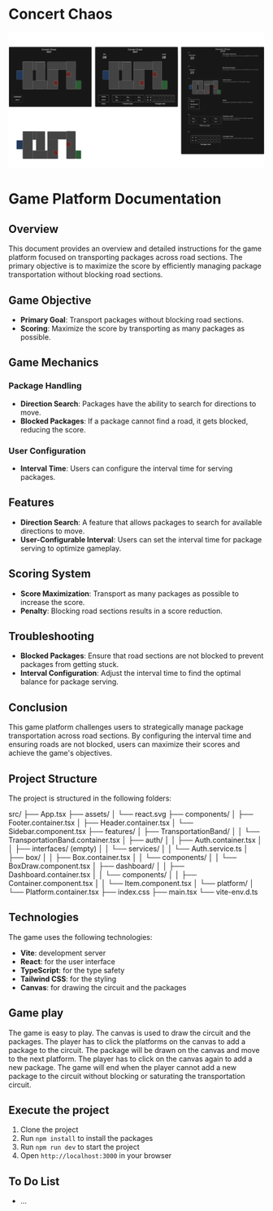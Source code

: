 # Concert Chaos

![screens](public/concertChaos.png)

# Game Platform Documentation

## Overview

This document provides an overview and detailed instructions for the game platform focused on transporting packages across road sections. The primary objective is to maximize the score by efficiently managing package transportation without blocking road sections.

## Game Objective

- **Primary Goal**: Transport packages without blocking road sections.
- **Scoring**: Maximize the score by transporting as many packages as possible.

## Game Mechanics

### Package Handling

- **Direction Search**: Packages have the ability to search for directions to move.
- **Blocked Packages**: If a package cannot find a road, it gets blocked, reducing the score.

### User Configuration

- **Interval Time**: Users can configure the interval time for serving packages.

## Features

- **Direction Search**: A feature that allows packages to search for available directions to move.
- **User-Configurable Interval**: Users can set the interval time for package serving to optimize gameplay.

## Scoring System

- **Score Maximization**: Transport as many packages as possible to increase the score.
- **Penalty**: Blocking road sections results in a score reduction.

## Troubleshooting

- **Blocked Packages**: Ensure that road sections are not blocked to prevent packages from getting stuck.
- **Interval Configuration**: Adjust the interval time to find the optimal balance for package serving.

## Conclusion

This game platform challenges users to strategically manage package transportation across road sections. By configuring the interval time and ensuring roads are not blocked, users can maximize their scores and achieve the game's objectives.

## Project Structure

The project is structured in the following folders:

src/
├── App.tsx
├── assets/
│ └── react.svg
├── components/
│ ├── Footer.container.tsx
│ ├── Header.container.tsx
│ └── Sidebar.component.tsx
├── features/
│ ├── TransportationBand/
│ │ └── TransportationBand.container.tsx
│ ├── auth/
│ │ ├── Auth.container.tsx
│ │ ├── interfaces/ (empty)
│ │ └── services/
│ │ └── Auth.service.ts
│ ├── box/
│ │ ├── Box.container.tsx
│ │ └── components/
│ │ └── BoxDraw.component.tsx
│ ├── dashboard/
│ │ ├── Dashboard.container.tsx
│ │ └── components/
│ │ ├── Container.component.tsx
│ │ └── Item.component.tsx
│ └── platform/
│ └── Platform.container.tsx
├── index.css
├── main.tsx
└── vite-env.d.ts

## Technologies

The game uses the following technologies:

- **Vite**: development server
- **React**: for the user interface
- **TypeScript**: for the type safety
- **Tailwind CSS**: for the styling
- **Canvas**: for drawing the circuit and the packages

## Game play

The game is easy to play. The canvas is used to draw the circuit and the packages. The player has to click the platforms on the canvas to add a package to the circuit. The package will be drawn on the canvas and move to the next platform. The player has to click on the canvas again to add a new package. The game will end when the player cannot add a new package to the circuit without blocking or saturating the transportation circuit.

## Execute the project

1. Clone the project
2. Run `npm install` to install the packages
3. Run `npm run dev` to start the project
4. Open `http://localhost:3000` in your browser

## To Do List

- ...
